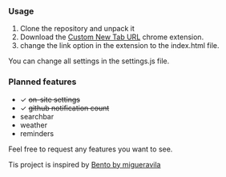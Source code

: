 ### Usage
1. Clone the repository and unpack it
2. Download the [Custom New Tab URL](https://chrome.google.com/webstore/detail/custom-new-tab-url/mmjbdbjnoablegbkcklggeknkfcjkjia) chrome extension.
3. change the link option in the extension to the index.html file.

You can change all settings in the settings.js file.

### Planned features
- ✓ ~~on-site settings~~
- ✓ ~~github notification count~~
- searchbar
- weather
- reminders

Feel free to request any features you want to see.

Tis project is inspired by [Bento by migueravila](https://github.com/migueravila/Bento#-usage)
